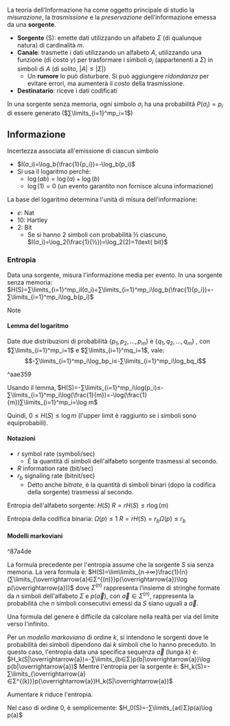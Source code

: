 La teoria dell’Informazione ha come oggetto principale di studio la *misurazione*, la *trasmissione* e la *preservazione* dell’informazione emessa da una **sorgente**.
- **Sorgente** (S): emette dati utilizzando un alfabeto $Σ$ (di qualunque natura) di cardinalità $m$.
- **Canale**: trasmette i dati utilizzando un alfabeto $A$, utilizzando una funzione (di costo $γ$) per trasformare i simboli $σ_i$ (appartenenti a $Σ$) in simboli di $A$ (di solito, $|A|≤|Σ|$)
	- Un **rumore** lo può disturbare. Si può aggiungere *ridondanza* per evitare errori, ma aumenterà il *costo* della trasmissione.
- **Destinatario**: riceve i dati codificati

In una sorgente senza memoria, ogni simbolo $σ_i$ ha una probabilità $P(σ_i)=p_i$ di essere generato ($∑\limits_{i=1}^mp_i=1$)

## **Informazione**

Incertezza associata all'emissione di ciascun simbolo
- $I(σ_i)=\log_b(\frac{1}{p_i})=-\log_b(p_i)$
- Si usa il logaritmo perché:
	- $\log(ab)=\log(a)+\log(b)$
	- $\log(1)=0$ (un evento garantito non fornisce alcuna informazione)

La base del logaritmo determina l'unità di misura dell'informazione:
- $e$: Nat
- $10$: Hartley
- $2$: Bit
	- Se si hanno 2 simboli con probabilità $½$ ciascuno, $I(σ_i)=\log_2(\frac{1}{½})=\log_2(2)=1\text{ bit}$

### Entropia

Data una sorgente, misura l'informazione media per evento.
In una sorgente senza memoria:
$H(S)=∑\limits_{i=1}^mp_iI(σ_i)=∑\limits_{i=1}^mp_i\log_b(\frac{1}{p_i})=-∑\limits_{i=1}^mp_i\log_b(p_i)$

>[!note]
>#### Lemma del logaritmo
>Date due distribuzioni di probabilità $\{p_1,p_2,…,p_m\}$ e $\{q_1,q_2,…,q_m\}$ , con $∑\limits_{i=1}^mp_i=1$ e $∑\limits_{i=1}^mq_i=1$, vale:
>$$-∑\limits_{i=1}^mp_i\log_bp_i≤-∑\limits_{i=1}^mp_i\log_bq_i$$

^aae359

Usando il lemma, $H(S)=-∑\limits_{i=1}^mp_i\log(p_i)≤-∑\limits_{i=1}^mp_i\log(\frac{1}{m})=-\log(\frac{1}{m})∑\limits_{i=1}^mp_i=\log m$

Quindi, $0≤H(S)≤\log m$ (l'upper limit è raggiunto se i simboli sono equiprobabili).

#### Notazioni

- $r$ symbol rate (symboli/sec)
	- È la quantità di simboli dell'alfabeto sorgente trasmessi al secondo.
- $R$ information rate (bit/sec)
- $r_b$ signaling rate (bitnit/sec)
	- Detto anche *bitrate*, è la quantità di simboli binari (dopo la codifica della sorgente) trasmessi al secondo.

Entropia dell'alfabeto sorgente: $H(S)$
$R=rH(S)≤r\log(m)$

Entropia della codifica binaria: $Ω(p)≤1$
$R=rH(S)=r_bΩ(p)≤r_b$

#### Modelli markoviani

^87a4de

La formula precedente per l'entropia assume che la sorgente $S$ sia senza memoria. La vera formula è:
$H(S)=\lim\limits_{n→∞}\frac{1}{n}(∑\limits_{\overrightarrow{a}∈Σ^{(n)}}p(\overrightarrow{a})\log p(\overrightarrow{a}))$
dove $Σ^{(n)}$ rappresenta l’insieme di stringhe formate da $n$ simboli dell'alfabeto $Σ$ e $p(\overrightarrow{a})$, con $\overrightarrow{a}∈Σ^{(n)}$, rappresenta la probabilità che $n$ simboli consecutivi emessi da $S$ siano uguali a $\overrightarrow{a}$.

Una formula del genere è difficile da calcolare nella realtà per via del limite verso l'infinito.

Per un *modello markoviano* di ordine $k$, si intendono le sorgenti dove le probabilità dei simboli dipendono dai $k$ simboli che lo hanno preceduto. In questo caso, l'entropia data una specifica sequenza $\overrightarrow{a}$ (lunga $k$) è:
$H_k(S|\overrightarrow{a})=-∑\limits_{b∈Σ}p(b|\overrightarrow{a})\log p(b|\overrightarrow{a})$
Mentre l'entropia per la sorgente è:
$H_k(S)=-∑\limits_{\overrightarrow{a}∈Σ^{(k)}}p(\overrightarrow{a})H_k(S|\overrightarrow{a})$

Aumentare $k$ riduce l'entropia.

Nel caso di ordine 0, è semplicemente:
$H_0(S)=-∑\limits_{a∈Σ}p(a)\log p(a)$
